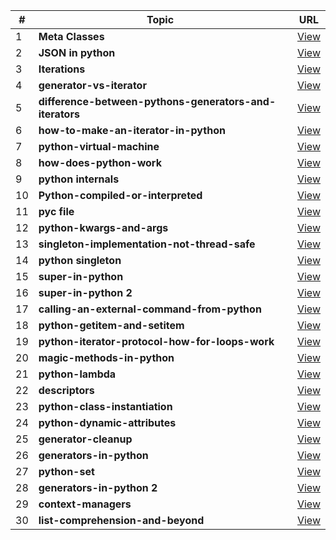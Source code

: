 | # | Topic   | URL |
|---|--------------------------------------------------------|-----------------------------------------------------------------------------------------------------|
| 1 | <b>Meta Classes</b> | [View](https://stackoverflow.com/questions/100003/what-are-metaclasses-in-python)
| 2 | <b>JSON in python</b> | [View](https://code-maven.com/serialize-datetime-object-as-json-in-python)
| 3 | <b>Iterations</b> | [View](https://opensource.com/article/18/3/loop-better-deeper-look-iteration-python)
| 4 | <b>generator-vs-iterator</b> | [View](https://data-flair.training/blogs/python-generator-vs-iterator/)
| 5 | <b>difference-between-pythons-generators-and-iterators</b> | [View](https://stackoverflow.com/questions/2776829/difference-between-pythons-generators-and-iterators)
| 6 | <b>how-to-make-an-iterator-in-python</b> | [View](https://treyhunner.com/2018/06/how-to-make-an-iterator-in-python/)
| 7 | <b>python-virtual-machine</b> | [View](https://www.c-sharpcorner.com/blogs/pvmpython-virtual-machine)
| 8 | <b>how-does-python-work</b> | [View](https://towardsdatascience.com/how-does-python-work-6f21fd197888)
| 9 | <b>python internals</b> | [View](https://www.oreilly.com/library/view/high-performance-python/9781449361747/ch04.html)
| 10 | <b>Python-compiled-or-interpreted</b> | [View](https://www.quora.com/Is-Python-compiled-or-interpreted-or-both)
| 11 | <b>pyc file</b> | [View](http://effbot.org/pyfaq/how-do-i-create-a-pyc-file.htm)
| 12 | <b>python-kwargs-and-args</b> | [View](https://realpython.com/python-kwargs-and-args/)
| 13 | <b>singleton-implementation-not-thread-safe</b> | [View](https://stackoverflow.com/questions/50566934/why-is-this-singleton-implementation-not-thread-safe/50567397)
| 14 | <b>python singleton</b> | [View](https://github.com/Pythonyte/Python_Short_Notes/blob/master/singleton_multithreading_env.py)
| 15 | <b>super-in-python</b> | [View](https://www.educative.io/edpresso/what-is-super-in-python)
| 16 | <b>super-in-python 2</b> | [View](https://realpython.com/python-super/)
| 17 | <b>calling-an-external-command-from-python</b> | [View](https://stackoverflow.com/questions/89228/calling-an-external-command-from-python?rq=1)
| 18 | <b>python-getitem-and-setitem</b> | [View](https://omkarpathak.in/2018/04/11/python-getitem-and-setitem/)
| 19 | <b>python-iterator-protocol-how-for-loops-work</b> | [View](https://treyhunner.com/2016/12/python-iterator-protocol-how-for-loops-work/)
| 20 | <b>magic-methods-in-python</b> | [View](https://towardsdatascience.com/magic-methods-in-python-by-example-16b6826cae5c)
| 21 | <b>python-lambda</b> | [View](https://realpython.com/python-lambda/)
| 22 | <b>descriptors</b> | [View](https://amir.rachum.com/blog/2019/10/16/descriptors/)
| 23 | <b>python-class-instantiation</b> | [View](https://amir.rachum.com/blog/2016/10/03/understanding-python-class-instantiation/)
| 24 | <b>python-dynamic-attributes</b> | [View](https://amir.rachum.com/blog/2016/10/05/python-dynamic-attributes/)
| 25 | <b>generator-cleanup</b> | [View](https://amir.rachum.com/blog/2017/03/03/generator-cleanup/)
| 26 | <b>generators-in-python</b> | [View](https://medium.com/swlh/generators-in-python-5-things-to-know-c76a1f60427a)
| 27 | <b>python-set</b> | [View](https://realpython.com/python-sets/)
| 28 | <b>generators-in-python 2</b> | [View](https://realpython.com/introduction-to-python-generators/)
| 29 | <b>context-managers</b> | [View](https://medium.com/better-programming/context-managers-in-python-go-beyond-with-open-as-file-85a27e392114)
| 30 | <b>list-comprehension-and-beyond</b> | [View](https://towardsdatascience.com/list-comprehension-and-beyond-understand-4-key-related-techniques-in-python-3bff0f0a3ccb)
